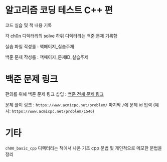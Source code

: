 # 알고리즘 코딩 테스트 C++ 편
코드 실습 및 책 내용 기록
 
각 ch0n 디렉터리의 solve 하위 디렉터리는 백준 문제 기록함

실습 파일 작성룰 : 책페이지_실습주제

백준 문제 작성룰 : 책페이지_문제ID_실습주제

# 백준 문제 링크
편의를 위해 백준 문제 링크 삽입 : [백준 전체 문제 링크](https://www.acmicpc.net/problemset)

문제 풀이 링크 : `https://www.acmicpc.net/problem/` 마지막 `/`에 문제 id 입력 (예시: `https://www.acmicpc.net/problem/1546`)

# 기타
`ch00_basic_cpp` 디렉터리는 책에서 나온 기초 cpp 문법 및 개인적으로 메모한 문법을 정리 